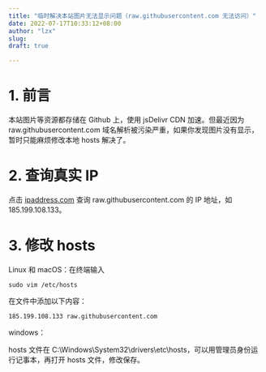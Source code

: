 ```yaml
---
title: "临时解决本站图片无法显示问题（raw.githubusercontent.com 无法访问）"
date: 2022-07-17T10:33:12+08:00
author: "lzx"
slug: 
draft: true

---
```


# 1. 前言

本站图片等资源都存储在 Github 上，使用 jsDelivr CDN 加速。但最近因为 raw.githubusercontent.com 域名解析被污染严重，如果你发现图片没有显示，暂时只能麻烦修改本地 hosts 解决了。

# 2. 查询真实 IP

点击 [ipaddress.com](https://ipaddress.com/website/raw.githubusercontent.com) 查询 raw.githubusercontent.com 的 IP 地址，如 185.199.108.133。

# 3. 修改 hosts

Linux 和 macOS：在终端输入 
```
sudo vim /etc/hosts
```

在文件中添加以下内容：

```
185.199.108.133 raw.githubusercontent.com
```


windows：

hosts 文件在 C:\Windows\System32\drivers\etc\hosts，可以用管理员身份运行记事本，再打开 hosts 文件，修改保存。
